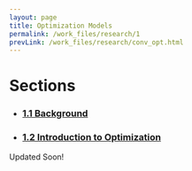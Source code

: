 ```yaml
---
layout: page
title: Optimization Models
permalink: /work_files/research/1
prevLink: /work_files/research/conv_opt.html
---
```


# Sections
* ### [1.1 Background](/work_files/research/conv_opt/1_1)

* ### [1.2 Introduction to Optimization](/work_files/research/conv_opt/1_2)



Updated Soon!